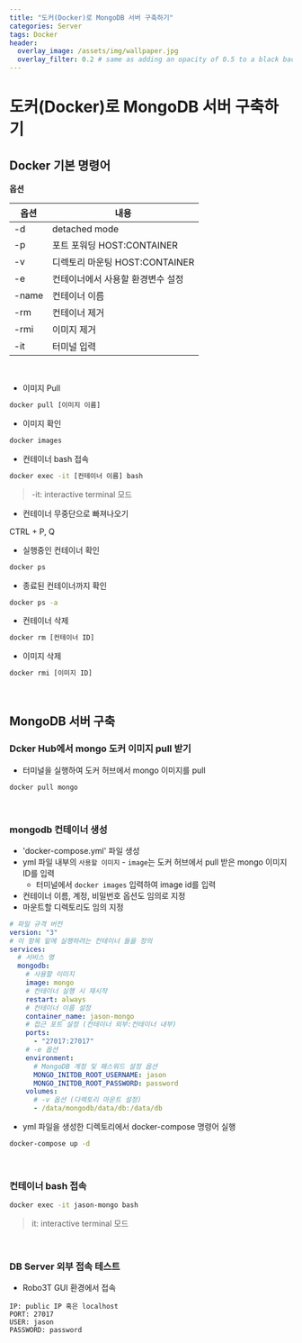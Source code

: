 ```yaml
---
title: "도커(Docker)로 MongoDB 서버 구축하기"
categories: Server
tags: Docker
header:
  overlay_image: /assets/img/wallpaper.jpg
  overlay_filter: 0.2 # same as adding an opacity of 0.5 to a black background
---
```


# 도커(Docker)로 MongoDB 서버 구축하기

## Docker 기본 명령어

**옵션**  

옵션 | 내용
-----|-----
-d | detached mode
-p | 포트 포워딩 HOST:CONTAINER
-v | 디렉토리 마운팅 HOST:CONTAINER
-e | 컨테이너에서 사용할 환경변수 설정
-name | 컨테이너 이름
-rm | 컨테이너 제거
-rmi | 이미지 제거
-it | 터미널 입력

<br>

- 이미지 Pull
```bash
docker pull [이미지 이름]
```
- 이미지 확인
```bash
docker images
```

- 컨테이너 bash 접속
```bash
docker exec -it [컨테이너 이름] bash
```
> -it: interactive terminal 모드

- 컨테이너 무중단으로 빠져나오기

CTRL + P, Q

- 실행중인 컨테이너 확인
```bash
docker ps
```

- 종료된 컨테이너까지 확인
```bash
docker ps -a
```

- 컨테이너 삭제
```bash
docker rm [컨테이너 ID]
```

- 이미지 삭제
```bash
docker rmi [이미지 ID]
```

<br>

## MongoDB 서버 구축

### Dcker Hub에서 mongo 도커 이미지 pull 받기

- 터미널을 실행하여 도커 허브에서 mongo 이미지를 pull

```bash
docker pull mongo
```

<br>

### mongodb 컨테이너 생성

- 'docker-compose.yml' 파일 생성
- yml 파일 내부의 `사용할 이미지` - `image`는 도커 허브에서 pull 받은 mongo 이미지 ID를 입력
  - 터미널에서 `docker images` 입력하여 image id를 입력
- 컨테이너 이름, 계정, 비밀번호 옵션도 임의로 지정
- 마운트할 디렉토리도 임의 지정

```yml
# 파일 규격 버전
version: "3"
# 이 항목 밑에 실행하려는 컨테이너 들을 정의
services: 
  # 서비스 명
  mongodb:
    # 사용할 이미지
    image: mongo
    # 컨테이너 실행 시 재시작
    restart: always
    # 컨테이너 이름 설정
    container_name: jason-mongo
    # 접근 포트 설정 (컨테이너 외부:컨테이너 내부)
    ports:
      - "27017:27017"
    # -e 옵션
    environment: 
      # MongoDB 계정 및 패스워드 설정 옵션
      MONGO_INITDB_ROOT_USERNAME: jason
      MONGO_INITDB_ROOT_PASSWORD: password
    volumes:
      # -v 옵션 (다렉토리 마운트 설정)
      - /data/mongodb/data/db:/data/db
```

- yml 파일을 생성한 디렉토리에서 docker-compose 명령어 실행

```bash
docker-compose up -d
```

<br>

### 컨테이너 bash 접속

```bash
docker exec -it jason-mongo bash
```
> it: interactive terminal 모드

<br>

### DB Server 외부 접속 테스트

- Robo3T GUI 환경에서 접속

```
IP: public IP 혹은 localhost
PORT: 27017
USER: jason
PASSWORD: password
```
